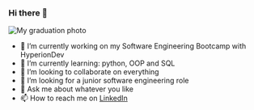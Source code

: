 ### Hi there 👋
![My graduation photo](https://ibb.co/sPJvzhZ)
- 🔭 I’m currently working on my Software Engineering Bootcamp with HyperionDev
- 🌱 I’m currently learning: python, OOP and SQL
- 👯 I’m looking to collaborate on everything
- 🤔 I’m looking for a junior software engineering role
- 💬 Ask me about whatever you like
- 📫 How to reach me on [LinkedIn](https://www.linkedin.com/in/kerritanya/)

